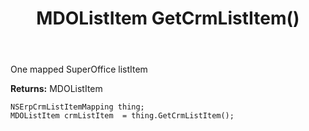 ﻿---
uid: crmscript_ref_NSErpCrmListItemMapping_GetCrmListItem
title: MDOListItem GetCrmListItem()
intellisense: NSErpCrmListItemMapping.GetCrmListItem
keywords: NSErpCrmListItemMapping, GetCrmListItem
so.topic: reference
---

One mapped SuperOffice listItem

**Returns:** MDOListItem


```crmscript
NSErpCrmListItemMapping thing;
MDOListItem crmListItem  = thing.GetCrmListItem();
```


